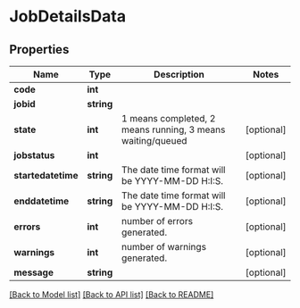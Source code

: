 # JobDetailsData

## Properties
Name | Type | Description | Notes
------------ | ------------- | ------------- | -------------
**code** | **int** |  | 
**jobid** | **string** |  | 
**state** | **int** | 1 means completed, 2 means running, 3 means waiting/queued | [optional] 
**jobstatus** | **int** |  | [optional] 
**startedatetime** | **string** | The date time format will be YYYY-MM-DD H:I:S. | [optional] 
**enddatetime** | **string** | The date time format will be YYYY-MM-DD H:I:S. | [optional] 
**errors** | **int** | number of errors generated. | [optional] 
**warnings** | **int** | number of warnings generated. | [optional] 
**message** | **string** |  | [optional] 

[[Back to Model list]](../README.md#documentation-for-models) [[Back to API list]](../README.md#documentation-for-api-endpoints) [[Back to README]](../README.md)


